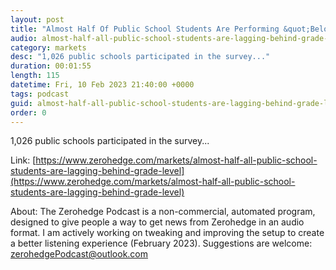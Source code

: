 ```yaml
---
layout: post
title: "Almost Half Of Public School Students Are Performing &quot;Below Grade Level&quot; In At Least One Subject"
audio: almost-half-all-public-school-students-are-lagging-behind-grade-level-0
category: markets
desc: "1,026 public schools participated in the survey..."
duration: 00:01:55
length: 115
datetime: Fri, 10 Feb 2023 21:40:00 +0000
tags: podcast
guid: almost-half-all-public-school-students-are-lagging-behind-grade-level-0
order: 0
---
```

1,026 public schools participated in the survey...

Link: [https://www.zerohedge.com/markets/almost-half-all-public-school-students-are-lagging-behind-grade-level](https://www.zerohedge.com/markets/almost-half-all-public-school-students-are-lagging-behind-grade-level)

About: The Zerohedge Podcast is a non-commercial, automated program, designed to give people a way to get news from Zerohedge in an audio format.  I am actively working on tweaking and improving the setup to create a better listening experience (February 2023).  Suggestions are welcome: [zerohedgePodcast@outlook.com](mailto:zerohedgePodcast@outlook.com)